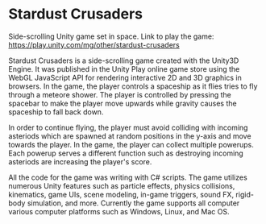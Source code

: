 # Stardust Crusaders
Side-scrolling Unity game set in space. Link to play the game: https://play.unity.com/mg/other/stardust-crusaders

Stardust Crusaders is a side-scrolling game created with the Unity3D Engine. It was published in the Unity Play online game store using
the WebGL JavaScript API for rendering interactive 2D and 3D graphics in browsers. In the game, the player controls a spaceship as it
flies tries to fly through a meteore shower. The player is controlled by pressing the spacebar to make the player move upwards
while gravity causes the spaceship to fall back down.

In order to continue flying, the player must avoid colliding with incoming asteriods which are spawned at random positions in the y-axis
and move towards the player. In the game, the player can collect multiple powerups. Each powerup serves a different function
such as destroying incoming asteriods are increasing the player's score.

All the code for the game was writing with C# scripts. The game utilizes numerous Unity features such as particle effects, physics collisions,
kinematics, game UIs, scene modeling, in-game triggers, sound FX, rigid-body simulation, and more. Currently the game supports all computer various
computer platforms such as Windows, Linux, and Mac OS.
